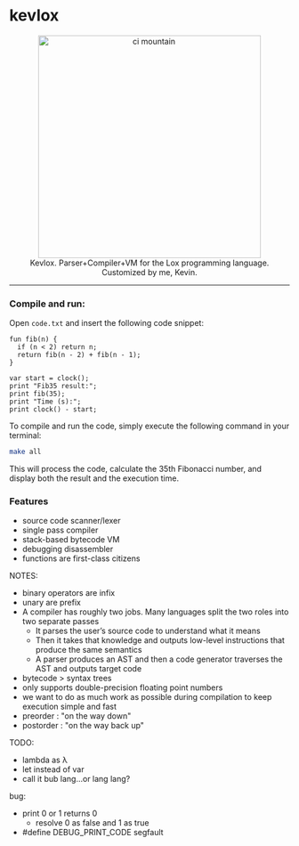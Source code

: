 # kevlox

<div align="center">
  <img src="https://craftinginterpreters.com/image/a-map-of-the-territory/mountain.png" alt="ci mountain" height="400">
  <br/>
  Kevlox. Parser+Compiler+VM for the Lox programming language. Customized by me, Kevin. 
  <br/>
</div>

-------

### Compile and run: 

Open ```code.txt``` and insert the following code snippet:

```
fun fib(n) {
  if (n < 2) return n;
  return fib(n - 2) + fib(n - 1);
}

var start = clock();
print "Fib35 result:";
print fib(35);
print "Time (s):";
print clock() - start;
```

To compile and run the code, simply execute the following command in your terminal:

```bash
make all
```

This will process the code, calculate the 35th Fibonacci number, and display both the result and the execution time.

### Features
- source code scanner/lexer
- single pass compiler
- stack-based bytecode VM
- debugging disassembler
- functions are first-class citizens

NOTES:
- binary operators are infix
- unary are prefix
- A compiler has roughly two jobs. Many languages split the two roles into two separate passes
  - It parses the user’s source code to understand what it means
  - Then it takes that knowledge and outputs low-level instructions that produce the same semantics
  - A parser produces an AST and then a code generator traverses the AST and outputs target code
- bytecode > syntax trees
- only supports double-precision floating point numbers
- we want to do as much work as possible during compilation to keep execution simple and fast
- preorder : "on the way down"
- postorder : "on the way back up"

TODO:
- lambda as λ
- let instead of var
- call it bub lang...or lang lang?

bug:
- print 0 or 1 returns 0
  - resolve 0 as false and 1 as true
- #define DEBUG_PRINT_CODE segfault